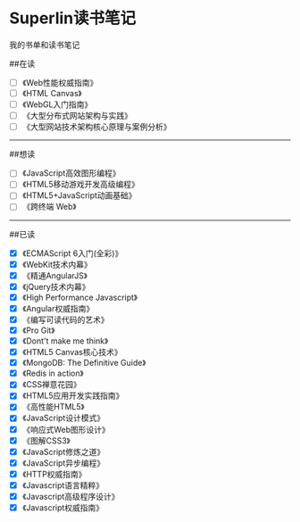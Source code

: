 Superlin读书笔记
================

我的书单和读书笔记

##在读


-	[ ] 《Web性能权威指南》
-	[ ] 《HTML Canvas》
-	[ ] 《WebGL入门指南》
-	[ ] 《大型分布式网站架构与实践》
-	[ ] 《大型网站技术架构核心原理与案例分析》

---

##想读

-	[ ] 《JavaScript高效图形编程》
-	[ ] 《HTML5移动游戏开发高级编程》
-	[ ] 《HTML5+JavaScript动画基础》
-	[ ] 《跨终端 Web》

---

##已读

-	[x] 《ECMAScript 6入门(全彩)》
-	[x] 《WebKit技术内幕》
-	[x] 《精通AngularJS》
-	[x] 《jQuery技术内幕》
-	[x] 《High Performance Javascript》
-	[x] 《Angular权威指南》
-	[x] 《编写可读代码的艺术》
-	[x] 《Pro Git》
-	[x] 《Dont't make me think》
-	[x] 《HTML5 Canvas核心技术》
-	[x] 《MongoDB: The Definitive Guide》
-	[x] 《Redis in action》
-	[x] 《CSS禅意花园》
-	[x] 《HTML5应用开发实践指南》
-	[x] 《高性能HTML5》
-	[x] 《JavaScript设计模式》
-	[x] 《响应式Web图形设计》
-	[x] 《图解CSS3》
-	[x] 《JavaScript修炼之道》
-	[x] 《JavaScript异步编程》
-	[x] 《HTTP权威指南》
-	[x] 《Javascript语言精粹》
-	[x] 《Javascript高级程序设计》
-	[x] 《Javascript权威指南》

